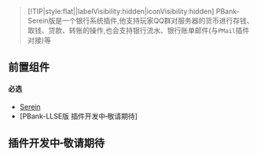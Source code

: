 > [!TIP|style:flat||labelVisibility:hidden|iconVisibility:hidden] PBank-Serein版是一个银行系统插件,他支持玩家QQ群对服务器的货币进行存钱、取钱、贷款、转账的操作,也会支持银行流水、银行账单邮件(与`PMail`插件对接)等

## 前置组件
#### 必选
- [Serein](https://serein.cc/)
- [PBank-LLSE版 插件开发中~~·~~敬请期待]

## 插件开发中~~·~~敬请期待